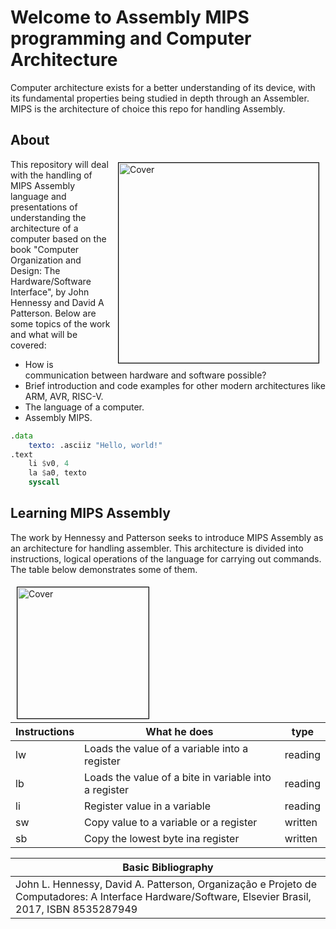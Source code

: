 # Welcome to Assembly MIPS programming and Computer Architecture
Computer architecture exists for a better understanding of its device, with its fundamental properties being studied in depth through an Assembler. MIPS is the architecture of choice this repo for handling Assembly.


## About
<img src = "https://user-images.githubusercontent.com/91018438/218788149-767e938e-2479-4cbe-b4c6-4f16a36623b1.png" alt = "Cover" width="320" align="right" hspace="10" vspace="5" style="border: 1px solid black;">

This repository will deal with the handling of MIPS Assembly language and presentations of understanding the architecture of a computer based on the book "Computer Organization and Design: The Hardware/Software Interface", by John Hennessy and David A Patterson. Below are some topics of the work and what will be covered:

* How is communication between hardware and software possible?
* Brief introduction and code examples for other modern architectures like ARM, AVR, RISC-V.
* The language of a computer.
* Assembly MIPS.

```asm
.data 
	texto: .asciiz "Hello, world!"
.text
	li $v0, 4
	la $a0, texto
	syscall 
```

##  Learning MIPS Assembly
The work by Hennessy and Patterson seeks to introduce MIPS Assembly as an architecture for handling assembler.
This architecture is divided into instructions, logical operations of the language for carrying out commands. The table below demonstrates some of them.



<img src = "https://user-images.githubusercontent.com/91018438/218798829-926b605a-05c3-41eb-9b62-8f4bff5c3800.png" alt = "Cover" width="210" align="left" hspace="10" vspace="5" style="border: 0.8px solid black;">

| Instructions| What he does | type |
|----------------|-------|------------|
| lw |  Loads the value of a variable into a register | reading |
| lb | Loads the value of a bite in variable into a register | reading |
| li | Register value in a variable| reading |
| sw |  Copy value to a variable or a register | written |
| sb | Copy the lowest byte ina register | written |

| Basic Bibliography                                          |
| ------------------------------------------------------------ |
|  John L. Hennessy, David A. Patterson, Organização e Projeto de Computadores: A Interface Hardware/Software, Elsevier Brasil, 2017, ISBN 8535287949 |





